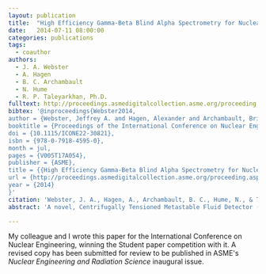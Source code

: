 ```yaml
---
layout: publication
title:  "High Efficiency Gamma-Beta Blind Alpha Spectrometry for Nuclear Energy Applications"
date:   2014-07-11 08:00:00
categories: publications
tags:
  - coauthor
authors:
  - J. A. Webster
  - A. Hagen
  - B. C. Archambault
  - N. Hume
  - R. P. Taleyarkhan, Ph.D.
fulltext: http://proceedings.asmedigitalcollection.asme.org/proceeding.aspx?articleID=1937310
bibtex: '@inproceedings{Webster2014,
author = {Webster, Jeffrey A. and Hagen, Alexander and Archambault, Brian C. and Hume, Nicholas and Taleyarkhan, Rusi},
booktitle = {Proceedings of the International Conference on Nuclear Engineering},
doi = {10.1115/ICONE22-30821},
isbn = {978-0-7918-4595-0},
month = jul,
pages = {V005T17A054},
publisher = {ASME},
title = {{High Efficiency Gamma-Beta Blind Alpha Spectrometry for Nuclear Energy Applications}},
url = {http://proceedings.asmedigitalcollection.asme.org/proceeding.aspx?doi=10.1115/ICONE22-30821},
year = {2014}
}'
citation: 'Webster, J. A., Hagen, A., Archambault, B. C., Hume, N., & Taleyarkhan, R. (2014). High Efficiency Gamma-Beta Blind Alpha Spectrometry for Nuclear Energy Applications. In Proceedings of the International Conference on Nuclear Engineering (p. V005T17A054). ASME. doi:10.1115/ICONE22-30821'
abstract: 'A novel, Centrifugally Tensioned Metastable Fluid Detector (CTMFD) sensor technology has been developed over the last decade to demonstrate high selective sensitivity and detection efficiency to various forms of radiation for wide-ranging conditions (e.g., power level, safeguards, security, and health physics) relevant to the nuclear energy industry. The CTMFD operates by tensioning a liquid with centrifugal force to weaken the bonds in the liquid to the point whereby even a femto-scale nuclear particle interactions can break the fluid and cause a detectable vaporization cascade. The operating principle has only peripheral similarity to the superheated bubble chamber based superheated droplet detectors (SDDs); instead, CTMFDs utilize mechanical “tension pressure” instead of thermal superheat offering a lot of practical advantages. CTMFDs have been used to detect a variety of alpha and neutron emitting sources in near real-time. The CTMFD is selectively blind to gamma photons and betas allowing for detection of alphas and neutrons in extreme gamma/beta background environments such as spent fuel reprocessing plants or under full power conditions within an operating nuclear reactor itself. The selective sensitivity allows for differentiation between alpha emitters including the isotopes of Plutonium. Mixtures of Plutonium isotopes have been measured in ratios of 1:1, 2:1, and 3:1 Pu-238:Pu-239 with successful differentiation. Due to the lack of gamma-beta background interference, the CTMFD’s LLD can be effectively reduced to zero and hence, is inherently more sensitive than scintillation based alpha spectrometers or SDDs and has been proven capable to detect below femtogram quantities of Plutonium-238. Plutonium is also easily distinguishable from Neptunium making it easy to measure the Plutonium concentration in the NPEX stream of a UREX reprocessing facility. The CTMFD has been calibrated for alphas from Americium (5.5 MeV) and Curium (∼6 MeV) as well. The CTMFD has furthermore, recently also been used to detect spontaneous and induced fission events which can be differentiated from alpha decay allowing for detection of fissionable material in a mixture of isotopes. This paper discusses these transformational developments which are also being entered for real-world commercial use.'

---
```


My colleague and I wrote this paper for the International Conference on Nuclear Engineering, winning the Student paper competition with it.  A revised copy has been submitted for review to be published in ASME's *Nuclear Engineering and Radiation Science* inaugural issue.